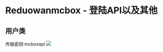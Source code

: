 # Reduowanmcbox - 登陆API以及其他

## 用户类
传输密钥:mcboxapi
<img src="https://addon.dismall.com/?ac=image&aid=dGh1bWJ8MzE2NTl8MHwyfDB4MHwxNjY3NzgyMTMy&k=26cbff0d638cd0ec&TSe_LIXiTn"></img>